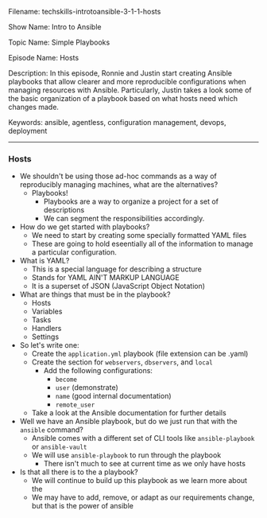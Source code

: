 Filename: techskills-introtoansible-3-1-1-hosts

Show Name: Intro to Ansible

Topic Name: Simple Playbooks

Episode Name: Hosts 

Description: 
In this episode, Ronnie and Justin start creating Ansible playbooks that allow clearer and more reproducible configurations when managing resources with Ansible.
Particularly, Justin takes a look some of the basic organization of a playbook based
on what hosts need which changes made.

Keywords: ansible, agentless, configuration management,
			devops, deployment

---

### Hosts
+ We shouldn't be using those ad-hoc commands as a way of reproducibly managing machines, what are the alternatives?
	* Playbooks!
		- Playbooks are a way to organize a project for a set of descriptions
		- We can segment the responsibilities accordingly.
+ How do we get started with playbooks?
	* We need to start by creating some specially formatted YAML files
	* These are going to hold eseentially all of the information to manage
	a particular configuration.
+ What is YAML?
	* This is a special language for describing a structure
	* Stands for YAML AIN'T MARKUP LANGUAGE
	* It is a superset of JSON (JavaScript Object Notation)
+ What are things that must be in the playbook?
	* Hosts
	* Variables
	* Tasks
	* Handlers
	* Settings
+ So let's write one:
	* Create the `application.yml` playbook (file extension can be .yaml)
	* Create the section for `webservers`, `dbservers`, and `local`
		- Add the following configurations:
			+ `become`
			+ `user` (demonstrate)
			+ `name` (good internal documentation)
			+ `remote_user`
	* Take a look at the Ansible documentation for further details
+ Well we have an Ansible playbook, but do we just run that with the `ansible` command?
	* Ansible comes with a different set of CLI tools like `ansible-playbook` or `ansible-vault`
	* We will use `ansible-playbook` to run through the playbook
		- There isn't much to see at current time as we only have hosts
+ Is that all there is to the a playbook?
	* We will continue to build up this playbook as we learn more about the 
	* We may have to add, remove, or adapt as our requirements change, but that is
	the power of ansible

